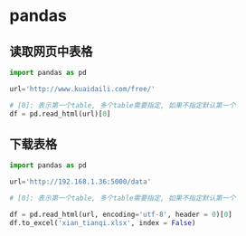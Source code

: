 <!--
 * @Description: 
 * @Version: 1.0
 * @Author: DaLao
 * @Email:  
 * @Date: 2022-01-28 20:34:49
 * @LastEditors: daLao
 * @LastEditTime: 2023-04-23 09:25:59
-->

# pandas

## 读取网页中表格

```py
import pandas as pd

url='http://www.kuaidaili.com/free/'

# [0]: 表示第一个table, 多个table需要指定, 如果不指定默认第一个
df = pd.read_html(url)[0] 
```

## 下载表格

```py
import pandas as pd

url='http://192.168.1.36:5000/data'

# [0]: 表示第一个table, 多个table需要指定, 如果不指定默认第一个

df = pd.read_html(url, encoding='utf-8', header = 0)[0]
df.to_excel('xian_tianqi.xlsx', index = False)
```
